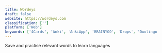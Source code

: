```yaml
---
title: Wordeys
draft: false 
website: https://wordeys.com
classification: ['']
platform: ['Web']
keywords: ['4Cards', 'Anki', 'AnkiApp', 'BRAINYOO', 'Drops', 'Duolingo', 'Duolir', 'FlashAcademy', 'FlipWord', 'Flowlingo', 'Google', 'Google Cloud Natural Language API', 'LONY', 'Lingvo TV', 'StarDict', 'Wiktionary']
---
```

Save and practise relevant words to learn languages